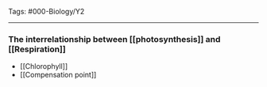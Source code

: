 Tags: #000-Biology/Y2

---
### The interrelationship between [[photosynthesis]] and [[Respiration]]
- [[Chlorophyll]]
- [[Compensation point]]
